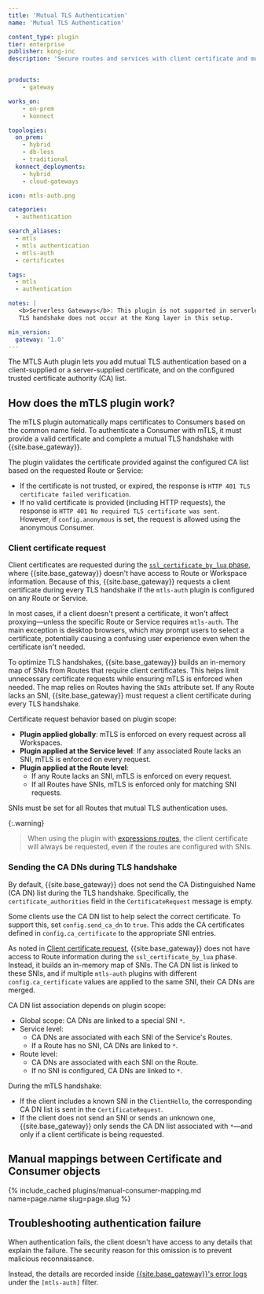 ```yaml
---
title: 'Mutual TLS Authentication'
name: 'Mutual TLS Authentication'

content_type: plugin
tier: enterprise
publisher: kong-inc
description: 'Secure routes and services with client certificate and mutual TLS authentication'


products:
    - gateway

works_on:
    - on-prem
    - konnect

topologies:
  on_prem:
    - hybrid
    - db-less
    - traditional
  konnect_deployments:
    - hybrid
    - cloud-gateways

icon: mtls-auth.png

categories:
  - authentication

search_aliases:
  - mtls
  - mtls authentication
  - mtls-auth
  - certificates

tags:
  - mtls
  - authentication

notes: | 
   <b>Serverless Gateways</b>: This plugin is not supported in serverless gateways because the 
   TLS handshake does not occur at the Kong layer in this setup. 

min_version:
  gateway: '1.0'
---
```


The MTLS Auth plugin lets you add mutual TLS authentication based on a client-supplied or a server-supplied certificate, 
and on the configured trusted certificate authority (CA) list.


## How does the mTLS plugin work?

The mTLS plugin automatically maps certificates to Consumers based on the common name field.
To authenticate a Consumer with mTLS, it must provide a valid certificate and
complete a mutual TLS handshake with {{site.base_gateway}}.

The plugin validates the certificate provided against the configured CA list based on the
requested Route or Service:
* If the certificate is not trusted, or expired, the response is `HTTP 401 TLS certificate failed verification`.
* If no valid certificate is provided (including HTTP requests), the response is `HTTP 401 No required TLS certificate was sent`.  
  However, if `config.anonymous` is set, the request is allowed using the anonymous Consumer.

### Client certificate request

Client certificates are requested during the [`ssl_certificate_by_lua` phase](/gateway/entities/plugin/#plugin-contexts), where {{site.base_gateway}} doesn't have access to Route or Workspace information. 
Because of this, {{site.base_gateway}} requests a client certificate during every TLS handshake if the `mtls-auth` plugin is configured on any Route or Service.

In most cases, if a client doesn't present a certificate, it won't affect proxying—unless the specific Route or Service requires `mtls-auth`.
The main exception is desktop browsers, which may prompt users to select a certificate, potentially causing a confusing user experience even when the certificate isn't needed.

To optimize TLS handshakes, {{site.base_gateway}} builds an in-memory map of SNIs from Routes that require client certificates. 
This helps limit unnecessary certificate requests while ensuring mTLS is enforced when needed. 
The map relies on Routes having the `SNIs` attribute set. 
If any Route lacks an SNI, {{site.base_gateway}} must request a client certificate during every TLS handshake.

Certificate request behavior based on plugin scope:

* **Plugin applied globally**: mTLS is enforced on every request across all Workspaces.
* **Plugin applied at the Service level**: If any associated Route lacks an SNI, mTLS is enforced on every request.
* **Plugin applied at the Route level**:
  * If any Route lacks an SNI, mTLS is enforced on every request.
  * If all Routes have SNIs, mTLS is enforced only for matching SNI requests.

SNIs must be set for all Routes that mutual TLS authentication uses.

{:.warning}
> When using the plugin with [expressions routes](/gateway/routing/expressions/), 
the client certificate will always be requested, even if the routes are configured with SNIs. 

### Sending the CA DNs during TLS handshake

By default, {{site.base_gateway}} does not send the CA Distinguished Name (CA DN) list during the TLS handshake. Specifically, the `certificate_authorities` field in the `CertificateRequest` message is empty.

Some clients use the CA DN list to help select the correct certificate. To support this, set `config.send_ca_dn` to `true`. 
This adds the CA certificates defined in `config.ca_certificate` to the appropriate SNI entries.

As noted in [Client certificate request](#client-certificate-request), {{site.base_gateway}} does not have access to Route information during the `ssl_certificate_by_lua` phase. 
Instead, it builds an in-memory map of SNIs. 
The CA DN list is linked to these SNIs, and if multiple `mtls-auth` plugins with different `config.ca_certificate` values are applied to the same SNI, their CA DNs are merged.

CA DN list association depends on plugin scope:

* Global scope: CA DNs are linked to a special SNI `*`.
* Service level:
  * CA DNs are associated with each SNI of the Service's Routes.
  * If a Route has no SNI, CA DNs are linked to `*`.
* Route level:
  * CA DNs are associated with each SNI on the Route.
  * If no SNI is configured, CA DNs are linked to `*`.

During the mTLS handshake:

* If the client includes a known SNI in the `ClientHello`, the corresponding CA DN list is sent in the `CertificateRequest`.
* If the client does not send an SNI or sends an unknown one, {{site.base_gateway}} only sends the CA DN list associated with `*`—and only if a client certificate is being requested.

## Manual mappings between Certificate and Consumer objects

{% include_cached plugins/manual-consumer-mapping.md name=page.name slug=page.slug %}

## Troubleshooting authentication failure

When authentication fails, the client doesn't have access to any details that explain the failure. 
The security reason for this omission is to prevent malicious reconnaissance. 

Instead, the details are recorded inside [{{site.base_gateway}}'s error logs](/gateway/logs/) under the `[mtls-auth]` filter.

